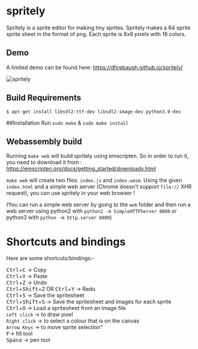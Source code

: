 # spritely
Spritely is a sprite editor for making tiny sprites.
Spritely makes a 64 sprite sprite sheet in the format of png.  Each sprite is 8x8 pixels with 16 colors.

## Demo
A limited demo can be found here: https://dfirebaugh.github.io/spritely/

![spritely](./docs/spritely.png)

## Build Requirements

```
$ apt-get install libsdl2-ttf-dev libsdl2-image-dev python3.9-dev
```

##Installation
Run `sudo make` & `sudo make install`

## Webassembly build

Running `make web` will build spritely using emscripten. So in order to run it, you need to download it from : https://emscripten.org/docs/getting_started/downloads.html

`make web` will create two files: `index.js` and `index.wasm`. Using the given `index.html` and a simple web server (Chrome doesn't support `file://` XHR request), you can use spritely in your web browser !

(You can run a simple web server by going to the `web` folder and then run a web server using python2 with `python2 -m SimpleHTTPServer 8080` or python3 with `python -m http.server 8080`)

# Shortcuts and bindings

Here are some shortcuts/bindings:-

<kbd>Ctrl</kbd>+<kbd>C</kbd> -> Copy\
<kbd>Ctrl</kbd>+<kbd>V</kbd> -> Paste\
<kbd>Ctrl</kbd>+<kbd>Z</kbd> -> Undo\
<kbd>Ctrl</kbd>+<kbd>Shift</kbd>+<kbd>Z</kbd> OR <kbd>Ctrl</kbd>+<kbd>Y</kbd> -> Redo\
<kbd>Ctrl</kbd>+<kbd>S</kbd> -> Save the spritesheet\
<kbd>Ctrl</kbd>+<kbd>Shift</kbd>+<kbd>S</kbd> -> Save the spritesheet and images for each sprite\
<kbd>Ctrl</kbd>+<kbd>O</kbd> -> Load a spritesheet from an image file\
`Left click` -> to draw pixel\
`Right click` -> to select a colour that is on the  canvas\
`Arrow Keys` -> to move sprite selection"\
<kbd>F</kbd>-> fill tool\
<kbd>Space</kbd> -> pen tool
